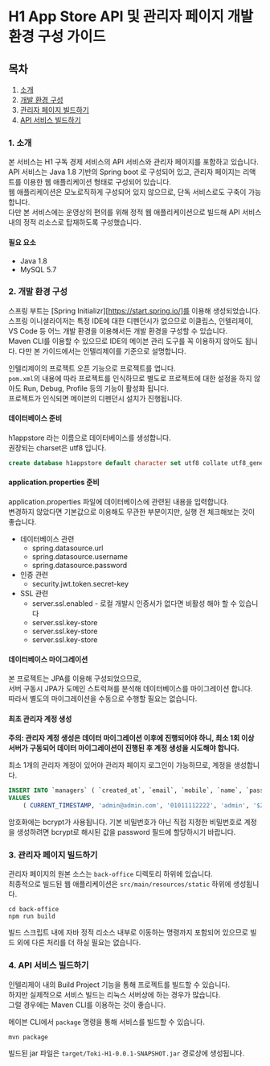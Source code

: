 # H1 App Store API 및 관리자 페이지 개발 환경 구성 가이드

## 목차

1. [소개](#1-소개)
2. [개발 환경 구성](#2-개발-환경-구성)
3. [관리자 페이지 빌드하기](#3-관리자-페이지-빌드하기)
4. [API 서비스 빌드하기](#4-API-서비스-빌드하기)

### 1. 소개

본 서비스는 H1 구독 경제 서비스의 API 서비스와 관리자 페이지를 포함하고 있습니다.  
API 서비스는 Java 1.8 기반의 Spring boot 로 구성되어 있고, 관리자 페이지는 리액트를 이용한 웹 애플리케이션 형태로 구성되어 있습니다.  
웹 애플리케이션은 모노로직하게 구성되어 있지 않으므로, 단독 서비스로도 구축이 가능합니다.  
다만 본 서비스에는 운영상의 편의를 위해 정적 웹 애플리케이션으로 빌드해 API 서비스 내의 정적 리소스로 탑재하도록 구성했습니다.

#### 필요 요소

* Java 1.8
* MySQL 5.7

### 2. 개발 환경 구성

스프링 부트는 [Spring Initializr][https://start.spring.io/]를 이용해 생성되었습니다.  
스프링 이니셜라이저는 특정 IDE에 대한 디펜던시가 없으므로 이클립스, 인텔리제이, VS Code 등 어느 개발 환경을 이용해서든 개발 환경을 구성할 수 있습니다.  
Maven CLI를 이용할 수 있으므로 IDE의 메이븐 관리 도구를 꼭 이용하지 않아도 됩니다. 다만 본 가이드에서는 인텔리제이를 기준으로 설명합니다.

인텔리제이의 프로젝트 오픈 기능으로 프로젝트를 엽니다.  
`pom.xml`의 내용에 따라 프로젝트를 인식하므로 별도로 프로젝트에 대한 설정을 하지 않아도 Run, Debug, Profile 등의 기능이 활성화 됩니다.  
프로젝트가 인식되면 메이븐의 디펜던시 설치가 진행됩니다.

#### 데이터베이스 준비

h1appstore 라는 이름으로 데이터베이스를 생성합니다.  
권장되는 charset은 utf8 입니다.

```sql
create database h1appstore default character set utf8 collate utf8_general_ci;
```

#### application.properties 준비

application.properties 파일에 데이터베이스에 관련된 내용을 입력합니다.  
변경하지 않았다면 기본값으로 이용해도 무관한 부분이지만, 실행 전 체크해보는 것이 좋습니다.

* 데이터베이스 관련
  * spring.datasource.url
  * spring.datasource.username
  * spring.datasource.password
* 인증 관련
  * security.jwt.token.secret-key
* SSL 관련
  * server.ssl.enabled - 로컬 개발시 인증서가 없다면 비활성 해야 할 수 있습니다
  * server.ssl.key-store
  * server.ssl.key-store
  * server.ssl.key-store

#### 데이터베이스 마이그레이션

본 프로젝트는 JPA를 이용해 구성되었으므로,  
서버 구동시 JPA가 도메인 스트럭쳐를 분석해 데이터베이스를 마이그레이션 합니다.  
따라서 별도의 마이그레이션을 수동으로 수행할 필요는 없습니다.

#### 최초 관리자 계정 생성

**주의: 관리자 계정 생성은 데이터 마이그레이션 이후에 진행되어야 하니, 최소 1회 이상 서버가 구동되어 데이터 마이그레이션이 진행된 후 계정 생성을 시도해야 합니다.**

최소 1개의 관리자 계정이 있어야 관리자 페이지 로그인이 가능하므로, 계정을 생성합니다.

```sql
INSERT INTO `managers` ( `created_at`, `email`, `mobile`, `name`, `password`, `role`, `updated_at`, `user_id`)
VALUES
	( CURRENT_TIMESTAMP, 'admin@admin.com', '01011112222', 'admin', '$2a$10$G.7QZr9SgdUXq07KztoMFuNq6qrE4njdz9iZrUGkLX6Xr8Yet/lTq', 'ADMIN', CURRENT_TIMESTAMP, 'admin');
```

암호화에는 bcrypt가 사용됩니다. 기본 비밀번호가 아닌 직접 지정한 비밀번호로 계정을 생성하려면 bcrypt로 해시된 값을 password 필드에 할당하시기 바랍니다.

### 3. 관리자 페이지 빌드하기

관리자 페이지의 원본 소스는 `back-office` 디렉토리 하위에 있습니다.  
최종적으로 빌드된 웹 애플리케이션은 `src/main/resources/static` 하위에 생성됩니다.

```shell script
cd back-office
npm run build
```

빌드 스크립트 내에 자바 정적 리소스 내부로 이동하는 명령까지 포함되어 있으므로 빌드 외에 다른 처리를 더 하실 필요는 없습니다.

### 4. API 서비스 빌드하기

인텔리제이 내의 Build Project 기능을 통해 프로젝트를 빌드할 수 있습니다.  
하지만 실제적으로 서비스 빌드는 리눅스 서버상에 하는 경우가 많습니다.  
그럴 경우에는 Maven CLI를 이용하는 것이 좋습니다.

메이븐 CLI에서 `package` 명령을 통해 서비스를 빌드할 수 있습니다.

```shell script
mvn package
```

빌드된 jar 파일은 `target/Toki-H1-0.0.1-SNAPSHOT.jar` 경로상에 생성됩니다. 
